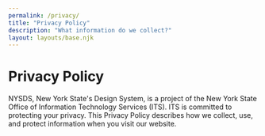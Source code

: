 ```yaml
---
permalink: /privacy/
title: "Privacy Policy"
description: "What information do we collect?"
layout: layouts/base.njk
---
```


# Privacy Policy

NYSDS, New York State's Design System, is a project of the New York State Office of Information Technology Services (ITS). ITS is committed to protecting your privacy. This Privacy Policy describes how we collect, use, and protect information when you visit our website.
